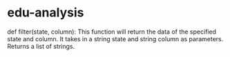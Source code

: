 # edu-analysis

def filter(state, column):
This function will return the data of the specified state and column. It takes in a string state and string column as parameters. Returns a list of strings.

